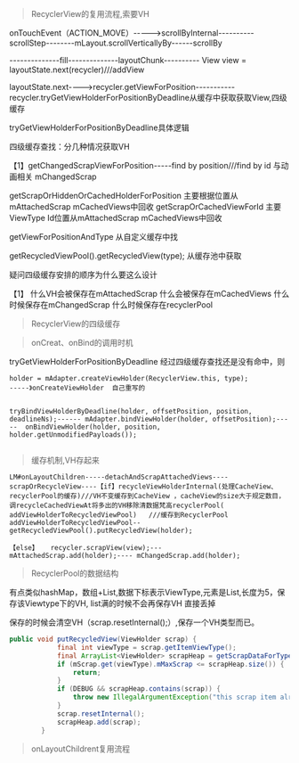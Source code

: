 > RecyclerView的复用流程,索要VH

onTouchEvent（ACTION_MOVE）----->scrollByInternal----------scrollStep--------mLayout.scrollVerticallyBy------scrollBy

--------------fill--------------layoutChunk----------    View view = layoutState.next(recycler)///addView





layoutState.next---->recycler.getViewForPosition-----------recycler.tryGetViewHolderForPositionByDeadline从缓存中获取获取View,四级缓存



tryGetViewHolderForPositionByDeadline具体逻辑

四级缓存查找：分几种情况获取VH

【1】getChangedScrapViewForPosition-----find by position///find by id    与动画相关  mChangedScrap

getScrapOrHiddenOrCachedHolderForPosition  主要根据位置从mAttachedScrap  mCachedViews中回收
getScrapOrCachedViewForId 主要ViewType Id位置从mAttachedScrap  mCachedViews中回收


getViewForPositionAndType  从自定义缓存中找

getRecycledViewPool().getRecycledView(type); 从缓存池中获取



疑问四级缓存安排的顺序为什么要这么设计

【1】 什么VH会被保存在mAttachedScrap     什么会被保存在mCachedViews  什么时候保存在mChangedScrap 什么时候保存在recyclerPool







> RecyclerView的四级缓存





> onCreat、onBind的调用时机

tryGetViewHolderForPositionByDeadline 经过四级缓存查找还是没有命中，则

```
holder = mAdapter.createViewHolder(RecyclerView.this, type);
-----》onCreateViewHolder  自己重写的


tryBindViewHolderByDeadline(holder, offsetPosition, position, deadlineNs);------ mAdapter.bindViewHolder(holder, offsetPosition);-----  onBindViewHolder(holder, position, holder.getUnmodifiedPayloads());


```

> 缓存机制,VH存起来

```
LM#onLayoutChildren-----detachAndScrapAttachedViews----scrapOrRecycleView----【if】recycleViewHolderInternal(处理CacheView、recyclerPool的缓存)///VH不变缓存到CacheView ，cacheView的size大于规定数目，调recycleCachedViewAt将多出的VH移除清数据梵高recyclerPool( addViewHolderToRecycledViewPool)   ///缓存到RecyclerPool  addViewHolderToRecycledViewPool--   getRecycledViewPool().putRecycledView(holder);

【else】   recycler.scrapView(view);---     mAttachedScrap.add(holder);---- mChangedScrap.add(holder);
```





> RecyclerPool的数据结构

有点类似hashMap，数组+List,数据下标表示ViewType,元素是List,长度为5，保存该Viewtype下的VH,  list满的时候不会再保存VH  直接丢掉

保存的时候会清空VH（scrap.resetInternal();）,保存一个VH类型而已。

```java
public void putRecycledView(ViewHolder scrap) {
            final int viewType = scrap.getItemViewType();
            final ArrayList<ViewHolder> scrapHeap = getScrapDataForType(viewType).mScrapHeap;
            if (mScrap.get(viewType).mMaxScrap <= scrapHeap.size()) {
                return;
            }
            if (DEBUG && scrapHeap.contains(scrap)) {
                throw new IllegalArgumentException("this scrap item already exists");
            }
            scrap.resetInternal();
            scrapHeap.add(scrap);
        }
```





> onLayoutChildrent复用流程